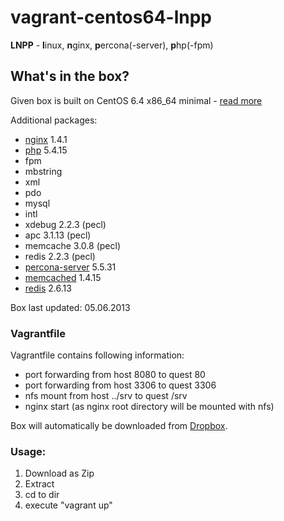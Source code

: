 # vagrant-centos64-lnpp

**LNPP** - **l**inux, **n**ginx, **p**ercona(-server), **p**hp(-fpm)

## What's in the box?
Given box is built on CentOS 6.4 x86_64 minimal - [read more](http://wiki.centos.org/Manuals/ReleaseNotes/CentOSMinimalCD6.4)

Additional packages:
 * [nginx](http://nginx.org/) 1.4.1
 * [php](http://www.php.net/) 5.4.15
  * fpm
  * mbstring
  * xml
  * pdo
  * mysql
  * intl
  * xdebug 2.2.3 (pecl)
  * apc 3.1.13 (pecl)
  * memcache 3.0.8 (pecl)
  * redis 2.2.3 (pecl)
 * [percona-server](http://www.percona.com/software/percona-server) 5.5.31
 * [memcached](http://memcached.org/) 1.4.15
 * [redis](http://redis.io/) 2.6.13

Box last updated: 05.06.2013

### Vagrantfile
Vagrantfile contains following information:
 * port forwarding from host 8080 to quest 80
 * port forwarding from host 3306 to quest 3306
 * nfs mount from host ../srv to quest /srv
 * nginx start (as nginx root directory will be mounted with nfs)

Box will automatically be downloaded from [Dropbox](https://dl.dropbox.com/s/6r4t3grdnhoavb9/CentOS-6.4-lnpp.box).

### Usage:

 1. Download as Zip
 2. Extract
 3. cd to dir
 4. execute "vagrant up"
